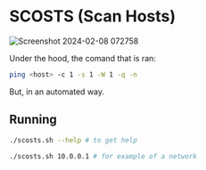 # SCOSTS (Scan Hosts)

![Screenshot 2024-02-08 072758](https://github.com/marcos-venicius/hacking-tools/assets/94018427/87204b97-8a0d-4eb6-b772-1ded8925beb6)

Under the hood, the comand that is ran:

```bash
ping <host> -c 1 -s 1 -W 1 -q -n
```

But, in an automated way.

## Running

```bash
./scosts.sh --help # to get help
```

```bash
./scosts.sh 10.0.0.1 # for example of a network
```
